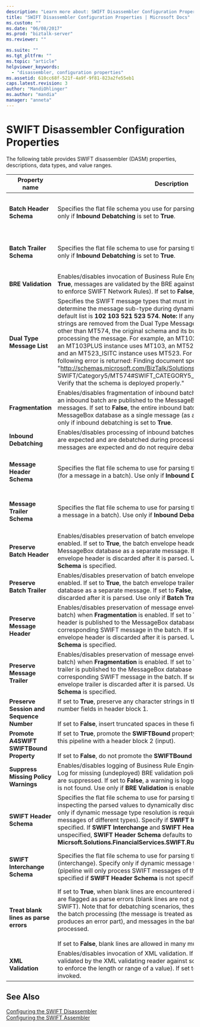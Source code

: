 ```yaml
---
description: "Learn more about: SWIFT Disassembler Configuration Properties"
title: "SWIFT Disassembler Configuration Properties | Microsoft Docs"
ms.custom: ""
ms.date: "06/08/2017"
ms.prod: "biztalk-server"
ms.reviewer: ""

ms.suite: ""
ms.tgt_pltfrm: ""
ms.topic: "article"
helpviewer_keywords: 
  - "disassembler, configuration properties"
ms.assetid: 610cc68f-521f-4a9f-9f81-823a2fe55eb1
caps.latest.revision: 3
author: "MandiOhlinger"
ms.author: "mandia"
manager: "anneta"
---
```

# SWIFT Disassembler Configuration Properties
The following table provides SWIFT disassembler (DASM) properties, descriptions, data types, and value ranges.  


|              Property name               |                                                                                                                                                                                                                                                                                                                                                                                                                                     Description                                                                                                                                                                                                                                                                                                                                                                                                                                      | Data type |               Value range               |
|------------------------------------------|--------------------------------------------------------------------------------------------------------------------------------------------------------------------------------------------------------------------------------------------------------------------------------------------------------------------------------------------------------------------------------------------------------------------------------------------------------------------------------------------------------------------------------------------------------------------------------------------------------------------------------------------------------------------------------------------------------------------------------------------------------------------------------------------------------------------------------------------------------------------------------------|-----------|-----------------------------------------|
|         **Batch Header Schema**          |                                                                                                                                                                                                                                                                                                                                                                         Specifies the flat file schema you use for parsing the batch envelope header. Use only if **Inbound Debatching** is set to **True**.                                                                                                                                                                                                                                                                                                                                                                         |  String   |    None or any deployed schema name     |
|         **Batch Trailer Schema**         |                                                                                                                                                                                                                                                                                                                                                                         Specifies the flat file schema to use for parsing the batch envelope trailer. Use only if **Inbound Debatching** is set to **True**.                                                                                                                                                                                                                                                                                                                                                                         |  String   |    None or any deployed schema name     |
|            **BRE Validation**            |                                                                                                                                                                                                                                                                                                               Enables/disables invocation of Business Rule Engine (BRE) validation. If set to **True**, messages are validated by the BRE against deployed policies (for example, to enforce SWIFT Network Rules). If set to **False**, BRE validation is not invoked.                                                                                                                                                                                                                                                                                                               |  Boolean  |               True, False               |
|        **Dual Type Message List**        | Specifies the SWIFT message types that must inspect a second header field to determine the message sub-type during dynamic message type resolution. The default list is **102 103 521 523 574**. **Note:**  If any or all of the message-type strings are removed from the Dual Type Message List, then for all messages other than MT574, the original schema and its business rules are used in processing the message. For example, an MT102 PLUS instance uses MT102, an MT103PLUS instance uses MT103, an MT521_ISITC instance uses MT521, and an MT523_ISITC instance uses MT523. For all MT574 instances, the following error is returned: Finding document specification by message type "<http://schemas.microsoft.com/BizTalk/Solutions/FinancialServices/> SWIFT/Category5/MT574#SWIFT_CATEGORY5_MT574_Interchange" failed. Verify that the schema is deployed properly." |  String   | Space-separated list of 3-digit numbers |
|            **Fragmentation**             |                                                                                                                                                                                                                                                           Enables/disables fragmentation of inbound batches. If set to **True**, messages in an inbound batch are published to the MessageBox database as separate messages. If set to **False**, the entire inbound batch is published to the MessageBox database as a single message (as an exact copy of the input). Use only if inbound debatching is set to **True**.                                                                                                                                                                                                                                                           |  Boolean  |               True, False               |
|          **Inbound Debatching**          |                                                                                                                                                                                                                                                                                                                                Enables/disables processing of inbound batches. If set to **True**, inbound batches are expected and are debatched during processing. If set to **False**, single messages are expected and do not require debatching.                                                                                                                                                                                                                                                                                                                                |  Boolean  |               True, False               |
|        **Message Header Schema**         |                                                                                                                                                                                                                                                                                                                                                           Specifies the flat file schema to use for parsing the message envelope header (for a message in a batch). Use only if **Inbound Debatching** is set to **True**.                                                                                                                                                                                                                                                                                                                                                           |  String   |    None or any deployed schema name     |
|        **Message Trailer Schema**        |                                                                                                                                                                                                                                                                                                                                                          Specifies the flat file schema to use for parsing the message envelope trailer (for a message in a batch). Use only if **Inbound Debatching** is set to **True**.                                                                                                                                                                                                                                                                                                                                                           |  String   |    None or any deployed schema name     |
|        **Preserve Batch Header**         |                                                                                                                                                                                                                                                                       Enables/disables preservation of batch envelope header when **Fragmentation** is enabled. If set to **True**, the batch envelope header is published to the MessageBox database as a separate message. If set to **False**, the batch envelope header is discarded after it is parsed. Use only if **Batch Header Schema** is specified.                                                                                                                                                                                                                                                                       |  Boolean  |               True, False               |
|        **Preserve Batch Trailer**        |                                                                                                                                                                                                                                                                     Enables/disables preservation of batch envelope trailer when **Fragmentation** is enabled. If set to **True**, the batch envelope trailer is published to the MessageBox database as a separate message. If set to **False**, the batch envelope trailer is discarded after it is parsed. Use only if **Batch Trailer Schema** is specified.                                                                                                                                                                                                                                                                     |  Boolean  |               True, False               |
|       **Preserve Message Header**        |                                                                                                                                                                                                                               Enables/disables preservation of message envelope header (for a message in a batch) when **Fragmentation** is enabled. If set to **True**, the message envelope header is published to the MessageBox database in the header part of the corresponding SWIFT message in the batch. If set to **False**, the message envelope header is discarded after it is parsed. Use only if **Message Header Schema** is specified.                                                                                                                                                                                                                               |  Boolean  |               True, False               |
|       **Preserve Message Trailer**       |                                                                                                                                                                                                                            Enables/disables preservation of message envelope trailer (for a message in a batch) when **Fragmentation** is enabled. If set to **True**, the message envelope trailer is published to the MessageBox database in the trailer part of the corresponding SWIFT message in the batch. If set to **False**, the message envelope trailer is discarded after it is parsed. Use only if **Message Trailer Schema** is specified.                                                                                                                                                                                                                             |  Boolean  |               True, False               |
| **Preserve Session and Sequence Number** |                                                                                                                                                                                                                                                                                                                                              If set to **True**, preserve any character strings in the session and sequence-number fields in header block 1.<br /><br /> If set to **False**, insert truncated spaces in these fields.                                                                                                                                                                                                                                                                                                                                               |  Boolean  |               True, False               |
| **Promote A4SWIFT SWIFTBound Property**  |                                                                                                                                                                                                                                                                                                                             If set to **True**, promote the **SWIFTBound** property for messages received through this pipeline with a header block 2 (input).<br /><br /> If set to **False**, do not promote the **SWIFTBound** property in any case.                                                                                                                                                                                                                                                                                                                              |  Boolean  |               True, False               |
|   **Suppress Missing Policy Warnings**   |                                                                                                                                                                                                                                                                                 Enables/disables logging of Business Rule Engine (BRE) warnings in the Event Log for missing (undeployed) BRE validation policies. If set to **True**, the warnings are suppressed. If set to **False**, a warning is logged every time a validation policy is not found. Use only if **BRE Validation** is enabled.                                                                                                                                                                                                                                                                                 |  Boolean  |               True, False               |
|         **SWIFT Header Schema**          |                                                                                                                                                                          Specifies the flat file schema to use for parsing the SWIFT message header and inspecting the parsed values to dynamically discover the message type. Specify only if dynamic message type resolution is required (pipeline will process SWIFT messages of different types). Specify if **SWIFT Interchange Schema** is not specified. If **SWIFT Interchange** and **SWIFT Header Schema** are both unspecified, **SWIFT Header Schema** defaults to **Micrsoft.Solutions.FinancialServices.SWIFT.RuntimeSchemas.HeaderSchema**.                                                                                                                                                                           |  String   |    None or any deployed schema name     |
|       **SWIFT Interchange Schema**       |                                                                                                                                                                                                                                                                                             Specifies the flat file schema to use for parsing the entire SWIFT message (interchange). Specify only if dynamic message type resolution is not required (pipeline will only process SWIFT messages of the specified type). Must be specified if **SWIFT Header Schema** is not specified.                                                                                                                                                                                                                                                                                              |  String   |    None or any deployed schema name     |
|  **Treat blank lines as parse errors**   |                                                                                                                                                                                        If set to **True**, when blank lines are encountered in many multi-line fields, these are flagged as parse errors (blank lines are not good practice according to SWIFT). Note that for debatching scenarios, these parse errors do NOT terminate the batch processing (the message is treated as a message in error and produces an error part), and messages in the batch without errors are properly processed.<br /><br /> If set to **False**, blank lines are allowed in many multi-line fields.                                                                                                                                                                                        |  Boolean  |               True, False               |
|            **XML Validation**            |                                                                                                                                                                                                                                                                                                           Enables/disables invocation of XML validation. If set to **True**, messages are validated by the XML validating reader against schema constraints (for example, to enforce the length or range of a value). If set to **False**, XML validation is not invoked.                                                                                                                                                                                                                                                                                                            |  Boolean  |               True, False               |

## See Also  
 [Configuring the SWIFT Disassembler](../../adapters-and-accelerators/accelerator-swift/configuring-the-swift-disassembler.md)   
 [Configuring the SWIFT Assembler](../../adapters-and-accelerators/accelerator-swift/configuring-the-swift-assembler.md)
